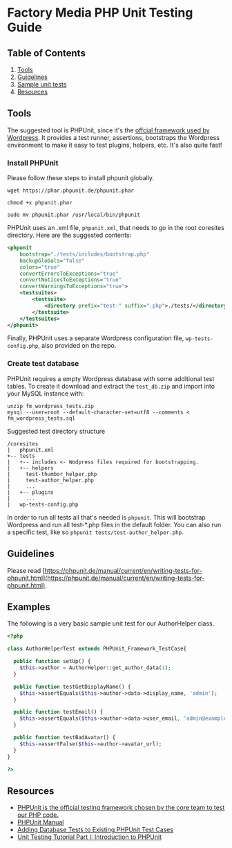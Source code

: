 # Factory Media PHP Unit Testing Guide

## Table of Contents

  1. [Tools](#tools)
  2. [Guidelines](#guidelines)
  3. [Sample unit tests](#examples)
  4. [Resources](#resources)

## Tools 
The suggested tool is PHPUnit, since it's the [offcial framework used by Wordpress](https://make.wordpress.org/core/handbook/testing/automated-testing/phpunit/). It provides a test runner, assertions, bootstraps the Wordpress environment to make it easy to test plugins, helpers, etc. It's also quite fast!

### Install PHPUnit
Please follow these steps to install phpunit globally.

```
wget https://phar.phpunit.de/phpunit.phar

chmod +x phpunit.phar

sudo mv phpunit.phar /usr/local/bin/phpunit
```
PHPUnit uses an .xml file, `phpunit.xml`, that needs to go in the root coresites directory. Here are the suggested contents:

```xml
<phpunit
    bootstrap="./tests/includes/bootstrap.php"
    backupGlobals="false"
    colors="true"
    convertErrorsToExceptions="true"
    convertNoticesToExceptions="true"
    convertWarningsToExceptions="true">
    <testsuites>
        <testsuite>
            <directory prefix="test-" suffix=".php">./tests/</directory>
        </testsuite>
    </testsuites>
</phpunit>
```

Finally, PHPUnit uses a separate Wordpress configuration file, `wp-tests-config.php`, also provided on the repo. 

### Create test database
PHPUnit requires a empty Wordpress database with some additional test tables. To create it download and extract the `test_db.zip` and import into your MySQL instance with:

```
unzip fm_wordpress_tests.zip
mysql --user=root --default-character-set=utf8 --comments < fm_wordpress_tests.sql
```

Suggested test directory structure

```
/coresites
|   phpunit.xml
+-- tests
|   +-- includes <- Wodpress files required for bootstrapping.
|   +-- helpers
|     test-thumbor_helper.php
|     test-author_helper.php
|     ...
|   +-- plugins
|     ...
|   wp-tests-config.php

```

In order to run all tests all that's needed is ```phpunit```. This will bootstrap Wordpress and run all test-*.php files in the default folder. You can also run a specific test, like so `phpunit tests/test-author_helper.php`.

## Guidelines
Please read [https://phpunit.de/manual/current/en/writing-tests-for-phpunit.html](https://phpunit.de/manual/current/en/writing-tests-for-phpunit.html).


## Examples
The following is a very basic sample unit test for our AuthorHelper class.

```php
<?php

class AuthorHelperTest extends PHPUnit_Framework_TestCase{

  public function setUp() {
    $this->author = AuthorHelper::get_author_data(1);
  }

  public function testGetDisplayName() {
    $this->assertEquals($this->author->data->display_name, 'admin');
  }

  public function testEmail() {
    $this->assertEquals($this->author->data->user_email, 'admin@example.org');
  }

  public function testBadAvatar() {
    $this->assertFalse($this->author->avatar_url);
  }
}

?>
```


## Resources
* [PHPUnit is the official testing framework chosen by the core team to test our PHP code.](https://make.wordpress.org/core/handbook/testing/automated-testing/phpunit/)
* [PHPUnit Manual](https://phpunit.de/manual/5.0/en/index.html)
* [Adding Database Tests to Existing PHPUnit Test Cases](http://digitalsandwich.com/adding-database-tests-to-existing-phpunit-test-cases/)
* [Unit Testing Tutorial Part I: Introduction to PHPUnit](https://jtreminio.com/2013/03/unit-testing-tutorial-introduction-to-phpunit/)
